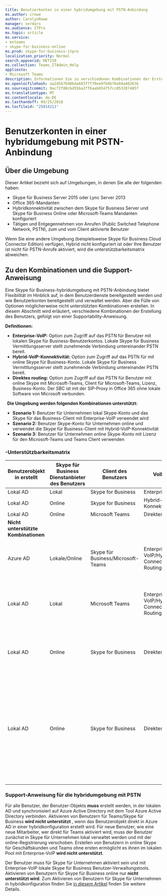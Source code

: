 ```yaml
---
title: Benutzerkonten in einer hybridumgebung mit PSTN-Anbindung
ms.author: crowe
author: CarolynRowe
manager: serdars
ms.audience: ITPro
ms.topic: article
ms.service:
- msteams
- skype-for-business-online
ms.prod: skype-for-business-itpro
localization_priority: Normal
search.appverid: MET150
ms.collection: Teams_ITAdmin_Help
appliesto:
- Microsoft Teams
description: Informationen Sie zu verschiedenen Kombinationen der Erstellung des Benutzers und welche Kombinationen unterstützt oder nicht unterstützt werden.
ms.openlocfilehash: aa2d5b7b98b4a683f7f79ee9fb9b76e04a40263b
ms.sourcegitcommit: 9acf2f80cbd55ba2ff6aab034757cc053287485f
ms.translationtype: MT
ms.contentlocale: de-DE
ms.lasthandoff: 09/25/2018
ms.locfileid: "25014211"
---
```

# <a name="user-accounts-in-a-hybrid-environment-with-pstn-connectivity"></a>Benutzerkonten in einer hybridumgebung mit PSTN-Anbindung

## <a name="about-the-environment"></a>Über die Umgebung

Dieser Artikel bezieht sich auf Umgebungen, in denen Sie alle der folgenden haben: 
 
- Skype für Business Server 2015 oder Lync Server 2013 
- Office 365-Mandanten 
- Hybridkonnektivität zwischen dem Skype für Business Server und Skype für Business Online oder Microsoft-Teams Mandanten konfiguriert 
- Tätigen und Entgegennehmen von Anrufen (Public Switched Telephone Network, PSTN), zum und vom Client aktivierte Benutzer

 
Wenn Sie eine andere Umgebung (beispielsweise Skype für Business Cloud Connector Edition) verfügen, Hybrid nicht konfiguriert ist oder Ihre Benutzer ist nicht für PSTN-Anrufe aktiviert, wird die unterstützbarkeitsmatrix abweichen.  

## <a name="about-the-combinations-and-the-supportability-statement"></a>Zu den Kombinationen und die Support-Anweisung  

Eine Skype für Business-hybridumgebung mit PSTN-Anbindung bietet Flexibilität im Hinblick auf, in dem Benutzerdienste bereitgestellt werden und wie Benutzerkonten bereitgestellt und verwaltet werden. Aber die Fülle von Optionen möglicherweise nicht unterstützten Kombinationen erstellen. In diesem Abschnitt wird erläutert, verschiedene Kombinationen der Erstellung des Benutzers, gefolgt von einer Supportability-Anweisung.


**Definitionen:**   
- **Enterprise-VoIP:** Option zum Zugriff auf das PSTN für Benutzer mit lokalen Skype für Business-Benutzerkontos. Lokale Skype für Business Vermittlungsserver stellt zunehmende Verbindung untereinander PSTN bereit.  
- **Hybrid-VoIP-Konnektivität:** Option zum Zugriff auf das PSTN für mit online Skype für Business-Konto. Lokale Skype für Business Vermittlungsserver stellt zunehmende Verbindung untereinander PSTN bereit. 
- **Direktes routing:** Option zum Zugriff auf das PSTN für Benutzer mit online Skype mit Microsoft-Teams, Client für Microsoft-Teams, Lizenz, Business-Konto. Der SBC ist mit der SIP-Proxy in Office 365 ohne lokale Software von Microsoft verbunden.

  
**Die Umgebung werden folgenden Kombinationen unterstützt:**
- **Szenario 1:** Benutzer für Unternehmen lokal Skype-Konto und das Skype für das Business-Client mit Enterprise-VoIP verwendet wird
- **Szenario 2:** Benutzer Skype-Konto für Unternehmen online und verwendet die Skype für Business-Client mit Hybrid-VoIP-Konnektivität
- **Szenario 3:** Benutzer für Unternehmen online Skype-Konto mit Lizenz für den Microsoft-Teams und Teams Client verwenden
 
### <a name="supportability-matrix"></a>-Unterstützbarkeitsmatrix


|**Benutzerobjekt in erstellt**  |**Skype für Business Dienstanbieter des Benutzers**|**Client des Benutzers**|**VoIP-option**|**Unterstützt**|
|---------|---------|---------|---------|--------|
|Lokal AD| Lokal |Skype for Business   | Enterprise-VoIP   |Ja|
|Lokal AD|Online| Skype for Business  | Hybrid-VoIP-Konnektivität   |Ja |
|Lokal AD|Online |Microsoft Teams |Direktes Routing  |Ja |
|**Nicht unterstützte Kombinationen**    | |         |         |
|Azure AD| Lokale/Online | Skype für Business/Microsoft-Teams|Enterprise-VoIP/Hybrid-VoIP Connectivity/Direct-Routing  |Nein, muss User-Objekt erstellt werden, der lokale AD zuerst |
|Lokal AD  |Lokal| Microsoft Teams| Enterprise-VoIP/Hybrid-VoIP Connectivity/Direct-Routing   |Nein, Microsoft-Teams, Client nicht mit lokalen Skype für Unternehmen unterstützt |
|Lokal AD  |Online |Skype for Business | Direktes Routing  | Nein, Skype für Business-Client nicht mit direktem Routing unterstützt  |
|Lokal AD  |Online |Skype for Business  | Direktes Routing  |Nein, direkten Routing wird mit nicht unterstützt Skype für Business-Client und Benutzer muss zunächst für Enterprise-VoIP in Skype für Unternehmen aktiviert werden  |
|   |         |         |         ||

### <a name="supportability-statement-for-the-hybrid-environment-with-pstn"></a>Support-Anweisung für die hybridumgebung mit PSTN

Für alle Benutzer, der Benutzer-Objekts **muss** erstellt werden, in der lokalen AD und synchronisiert auf Azure Active Directory mit dem Tool Azure Active Directory verbinden. Aktivieren von Benutzern für Teams/Skype für Business **wird nicht unterstützt** , wenn das Benutzerobjekt direkt in Azure AD in einer hybridkonfiguration erstellt wird. Für neue Benutzer, wie eine neue Mitarbeiter, wer direkt für Teams aktiviert wird, muss der Benutzer zunächst in Skype für Unternehmen lokal verwaltet werden und mit der online-Registrierung verschoben. Erstellen von Benutzern in online Skype für Geschäftskunden und Teams ohne ersten ermöglicht es ihnen im lokalen Pool mit Enterprise-VoIP **wird nicht unterstützt**.
  

Der Benutzer muss für Skype für Unternehmen aktiviert sein und mit Enterprise-VoIP lokale Skype für Business Benutzer-Verwaltungstools. Aktivieren von Benutzern für Skype für Business online nur **nicht unterstützt wird**. Zum Aktivieren von Benutzern für Skype für Unternehmen in hybridkonfiguration finden Sie [in diesem Artikel](https://docs.microsoft.com/skypeforbusiness/skype-for-business-hybrid-solutions/plan-your-phone-system-cloud-pbx-solution/enable-the-users-for-enterprise-voice-on-premises#special-considerations-when-enabling-users-for-enterprise-voice-on-premises) finden Sie weitere Details.